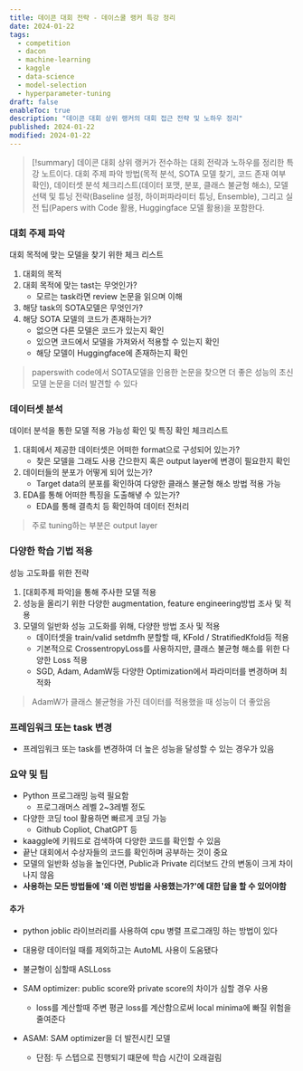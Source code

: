 ```yaml
---
title: 데이콘 대회 전략 - 데이스쿨 랭커 특강 정리
date: 2024-01-22
tags:
  - competition
  - dacon
  - machine-learning
  - kaggle
  - data-science
  - model-selection
  - hyperparameter-tuning
draft: false
enableToc: true
description: "데이콘 대회 상위 랭커의 대회 접근 전략 및 노하우 정리"
published: 2024-01-22
modified: 2024-01-22
---
```


> [!summary]
> 데이콘 대회 상위 랭커가 전수하는 대회 전략과 노하우를 정리한 특강 노트이다. 대회 주제 파악 방법(목적 분석, SOTA 모델 찾기, 코드 존재 여부 확인), 데이터셋 분석 체크리스트(데이터 포맷, 분포, 클래스 불균형 해소), 모델 선택 및 튜닝 전략(Baseline 설정, 하이퍼파라미터 튜닝, Ensemble), 그리고 실전 팁(Papers with Code 활용, Huggingface 모델 활용)을 포함한다.
### 대회 주제 파악

대회 목적에 맞는 모델을 찾기 위한 체크 리스트
1. 대회의 목적
2. 대회 목적에 맞는 tast는 무엇인가?
	- 모르는 task라면 review 논문을 읽으며 이해
3. 해당 task의 SOTA모델은 무엇인가?
4. 해당 SOTA 모델의 코드가 존재하는가?
	- 없으면 다른 모델은 코드가 있는지 확인
	- 있으면 코드에서 모델을 가져와서 적용할 수 있는지 확인
	- 해당 모델이 Huggingface에 존재하는지 확인

> paperswith code에서 SOTA모델을 인용한 논문을 찾으면 더 좋은 성능의 초신 모델 논문을 더러 발견할 수 있다

### 데이터셋 분석
데이터 분석을 통한 모델 적용 가능성 확인 및 특징 확인 체크리스트
1. 대회에서 제공한 데이터셋은 어떠한 format으로 구성되어 있는가?
	- 찾은 모델을 그래도 사용 간으한지 혹은 output layer에 변경이 필요한지 확인 
2. 데이터들의 분포가 어떻게 되어 있는가?
	- Target data의 분포를 확인하여 다양한 클래스 불균형 해소 방법 적용 가능
3. EDA를 통해 어떠한 특징을 도출해냏 수 있는가?
	- EDA를 통해 결측치 등 확인하여 데이터 전처리

> 주로 tuning하는 부분은 output layer

### 다양한 학습 기법 적용

성능 고도화를 위한 전략
1. \[대회주제 파악]을 통해 주사한 모델 적용
2. 성능을 올리기 위한 다양한 augmentation, feature engineering방법 조사 및 적용
3. 모델의 일반화 성능 고도화를 위해, 다양한 방법 조사 및 적용
	- 데이터셋을 train/valid setdmfh 분할할 때, KFold / StratifiedKfold등 적용
	- 기본적으로 CrossentropyLoss를 사용하지만, 클래스 불균형 해소를 위한 다양한 Loss 적용
	- SGD, Adam, AdamW등 다양한 Optimization에서 파라미터를 변경하며 최적화

> AdamW가 클래스 불균형을 가진 데이터를 적용했을 때 성능이 더 좋았음


### 프레임워크 또는 task 변경

- 프레임워크 또는 task를 변경하여 더 높은 성능을 달성할 수 있는 경우가 있음

### 요약 및 팁
- Python 프로그래밍 능력 필요함 
	- 프로그래머스 레벨 2~3레벨 정도 
- 다양한 코딩 tool 활용하면 빠르게 코딩 가능
	- Github Copliot, ChatGPT 등
- kaaggle에 키워드로 검색하여 다양한 코드를 확인할 수 있음
- 끝난 대회에서 수상자들의 코드를 확인하며 공부하는 것이 중요 
- 모델의 일반화 성능을 높인다면, Public과 Private 리더보드 간의 변동이 크게 차이나지 않음
- **사용하는 모든 방법들에 '왜 이런 방법을 사용했는가?'에 대한 답을 할 수 있어야함**

#### 추가
- python joblic 라이브러리를 사용하여 cpu 병렬 프로그래밍 하는 방법이 있다
- 대용량 데이터일 때를 제외하고는 AutoML 사용이 도움됐다


- 불균형이 심할때 ASLLoss 
- SAM optimizer: public score와 private score의 차이가 심할 경우 사용
	- loss를 계산할때 주변 평균 loss를 계산함으로써 local minima에 빠질 위험을 줄여준다
- ASAM: SAM optimizer을 더 발전시킨 모델
	- 단점: 두 스텝으로 진행되기 떄문에 학습 시간이 오래걸림